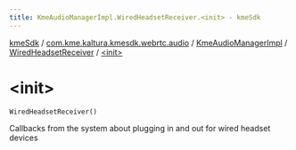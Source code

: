 ```yaml
---
title: KmeAudioManagerImpl.WiredHeadsetReceiver.<init> - kmeSdk
---
```


[kmeSdk](../../../index.html) / [com.kme.kaltura.kmesdk.webrtc.audio](../../index.html) / [KmeAudioManagerImpl](../index.html) / [WiredHeadsetReceiver](index.html) / [&lt;init&gt;](./-init-.html)

# &lt;init&gt;

`WiredHeadsetReceiver()`

Callbacks from the system about plugging in and out for wired headset devices

